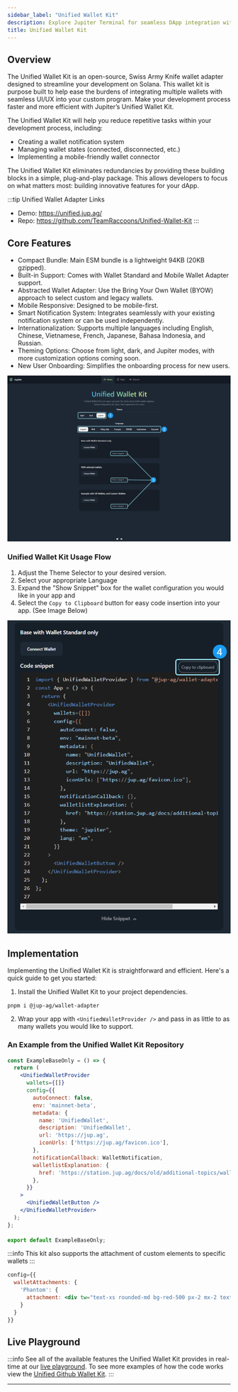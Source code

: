 ```yaml
---
sidebar_label: "Unified Wallet Kit"
description: Explore Jupiter Terminal for seamless DApp integration with a feature-rich API. Start now with easy templates and guides. Visit our demo!
title: Unified Wallet Kit
---
```


<head>
    <title>Unified Wallet Kit - A Powerful Wallet Integration Tool</title>
    <meta name="twitter:card" content="summary" />
</head>

##  Overview

The Unified Wallet Kit is an open-source, Swiss Army Knife wallet adapter designed to streamline your development on Solana. This wallet kit is purpose built to help ease the burdens of integrating multiple wallets with seamless UI/UX into your custom program. Make your development process faster and more efficient with Jupiter’s Unified Wallet Kit.

The Unified Wallet Kit will help you reduce repetitive tasks within your development process, including:
- Creating a wallet notification system
- Managing wallet states (connected, disconnected, etc.)
- Implementing a mobile-friendly wallet connector 

The Unified Wallet Kit eliminates redundancies by providing these building blocks in a simple, plug-and-play package. This allows developers to focus on what matters most: building innovative features for your dApp.

:::tip Unified Wallet Adapter Links
- Demo: https://unified.jup.ag/
- Repo: https://github.com/TeamRaccoons/Unified-Wallet-Kit
:::

## Core Features
- Compact Bundle: Main ESM bundle is a lightweight 94KB (20KB gzipped).
- Built-in Support: Comes with Wallet Standard and Mobile Wallet Adapter support.
- Abstracted Wallet Adapter: Use the Bring Your Own Wallet (BYOW) approach to select custom and legacy wallets.
- Mobile Responsive: Designed to be mobile-first.
- Smart Notification System: Integrates seamlessly with your existing notification system or can be used independently.
- Internationalization: Supports multiple languages including English, Chinese, Vietnamese, French, Japanese, Bahasa Indonesia, and Russian.
- Theming Options: Choose from light, dark, and Jupiter modes, with more customization options coming soon.
- New User Onboarding: Simplifies the onboarding process for new users.

![Unified Wallet Kit 1](./unified-wallet-1.jpg)

### Unified Wallet Kit Usage Flow
1. Adjust the Theme Selector to your desired version.
2. Select your appropriate Language
3. Expand the "Show Snippet" box for the wallet configuration you would like in your app and 
4. Select the `Copy to Clipboard` button for easy code insertion into your app. (See Image Below)

![Unified Wallet Kit 2](./unified-wallet-2.png)

## Implementation

Implementing the Unified Wallet Kit is straightforward and efficient. Here's a quick guide to get you started:

1. Install the Unified Wallet Kit to your project dependencies.
```
pnpm i @jup-ag/wallet-adapter
```

2. Wrap your app with `<UnifiedWalletProvider />` and pass in as little to as many wallets you would like to support.

### An Example from the Unified Wallet Kit Repository

```jsx
const ExampleBaseOnly = () => {
  return (
    <UnifiedWalletProvider
      wallets={[]}
      config={{
        autoConnect: false,
        env: 'mainnet-beta',
        metadata: {
          name: 'UnifiedWallet',
          description: 'UnifiedWallet',
          url: 'https://jup.ag',
          iconUrls: ['https://jup.ag/favicon.ico'],
        },
        notificationCallback: WalletNotification,
        walletlistExplanation: {
          href: 'https://station.jup.ag/docs/old/additional-topics/wallet-list',
        },
      }}
    >
      <UnifiedWalletButton />
    </UnifiedWalletProvider>
  );
};

export default ExampleBaseOnly;
```

:::info
This kit also supports the attachment of custom elements to specific wallets
:::

```jsx
config={{
  walletAttachments: { 
    'Phantom': {
      attachment: <div tw="text-xs rounded-md bg-red-500 px-2 mx-2 text-center">Auto Confirm</div>
    } 
  }
}}
```

## Live Playground


:::info
See all of the available features the Unified Wallet Kit provides in real-time at our [live playground](https://unified.jup.ag). To see more examples of how the code works view the [Unified Github Wallet Kit](https://github.com/TeamRaccoons/Unified-Wallet-Kit).
:::

---
<br/>
<br/>